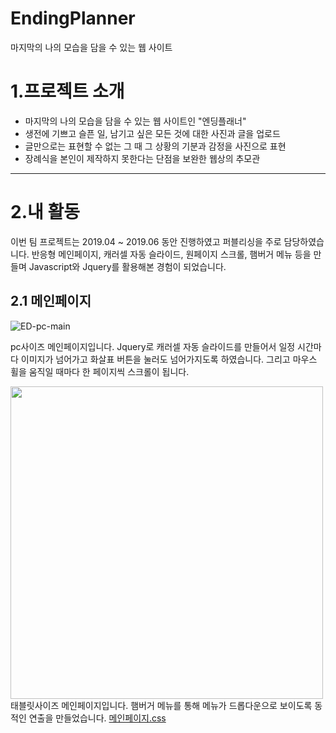 EndingPlanner
==============
마지막의 나의 모습을 담을 수 있는 웹 사이트

# 1.프로젝트 소개
  * 마지막의 나의 모습을 담을 수 있는 웹 사이트인 "엔딩플래너"
  * 생전에 기쁘고 슬픈 일, 남기고 싶은 모든 것에 대한 사진과 글을 업로드
  * 글만으로는 표현할 수 없는 그 때 그 상황의 기분과 감정을 사진으로 표현
  * 장례식을 본인이 제작하지 못한다는 단점을 보완한 웹상의 추모관

****

# 2.내 활동
이번 팀 프로젝트는 2019.04 ~ 2019.06 동안 진행하였고 퍼블리싱을 주로 담당하였습니다.
반응형 메인페이지, 캐러셀 자동 슬라이드, 원페이지 스크롤, 햄버거 메뉴 등을 만들며 Javascript와 Jquery를 활용해본 경험이 되었습니다.

## 2.1 메인페이지

![ED-pc-main](https://user-images.githubusercontent.com/51186886/65764049-acdfc680-e15f-11e9-8ee8-e58471b7dec1.png)

pc사이즈 메인페이지입니다. Jquery로 캐러셀 자동 슬라이드를 만들어서 일정 시간마다 이미지가 넘어가고 화살표 버튼을 눌러도 넘어가지도록 하였습니다.
그리고 마우스 휠을 움직일 때마다 한 페이지씩 스크롤이 됩니다.

<img width="500" height="500" src="https://user-images.githubusercontent.com/51186886/65758534-34bfd380-e154-11e9-8775-d1028a6cd7fe.PNG"></img>
태블릿사이즈 메인페이지입니다. 햄버거 메뉴를 통해 메뉴가 드롭다운으로 보이도록 동적인 연출을 만들었습니다.
[메인페이지.css](https://github.com/pro1km/EndingPlanner/blob/master/EndingPlanner/src/main/webapp/css/main.css)



